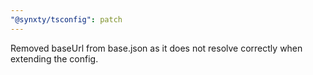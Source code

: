 ```yaml
---
"@synxty/tsconfig": patch
---
```


Removed baseUrl from base.json as it does not resolve correctly when extending the config.
